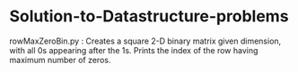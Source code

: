 # Solution-to-Datastructure-problems

rowMaxZeroBin.py  :  Creates a square 2-D binary matrix given dimension, with all 0s appearing after the 1s. Prints the index of the row having maximum number of zeros.
    
